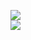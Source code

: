 [![](https://img.shields.io/badge/Made%20With-Github%20Spray-lightgrey.svg?style=for-the-badge&logo=github)](https://github.com/Annihil/github-spray#8388)  
[![](https://i.imgur.com/2DrTn0Z.gif)](https://github.com/Annihil/github-spray)